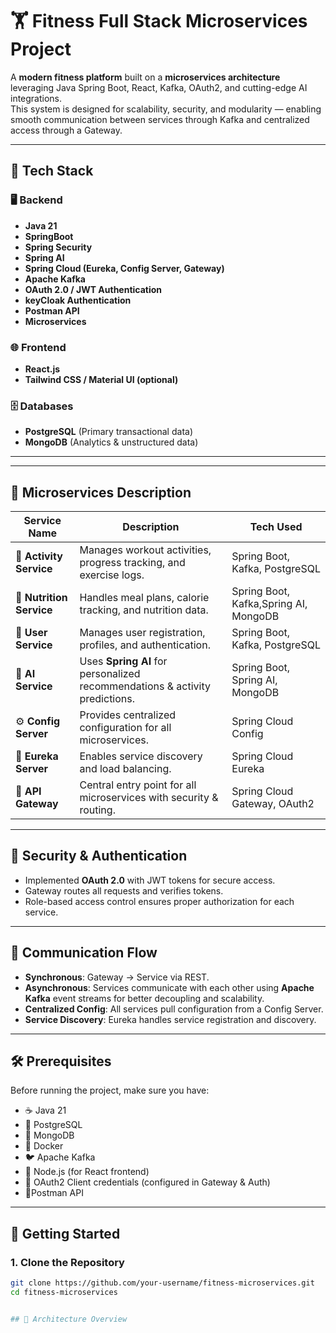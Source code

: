 # 🏋️ Fitness Full Stack Microservices Project

A **modern fitness platform** built on a **microservices architecture** leveraging Java Spring Boot, React, Kafka, OAuth2, and cutting-edge AI integrations.  
This system is designed for scalability, security, and modularity — enabling smooth communication between services through Kafka and centralized access through a Gateway.

---

## 🚀 Tech Stack

### 🖥️ Backend
- **Java 21**
- **SpringBoot**
- **Spring Security**
- **Spring AI**
- **Spring Cloud (Eureka, Config Server, Gateway)**
- **Apache Kafka**
- **OAuth 2.0 / JWT Authentication**
- **keyCloak Authentication**
- **Postman API**
-  **Microservices**

### 🌐 Frontend
- **React.js**
- **Tailwind CSS / Material UI (optional)**

### 🗄️ Databases
- **PostgreSQL** (Primary transactional data)
- **MongoDB** (Analytics & unstructured data)

---

---

## 🧩 Microservices Description

| Service Name          | Description                                                                 | Tech Used                               |
|------------------------|------------------------------------------------------------------------------|------------------------------------------|
| 🏃 **Activity Service**      | Manages workout activities, progress tracking, and exercise logs.              | Spring Boot, Kafka, PostgreSQL          |
| 🥗 **Nutrition Service**     | Handles meal plans, calorie tracking, and nutrition data.                       | Spring Boot, Kafka,Spring AI, MongoDB          |
| 👤 **User Service**          | Manages user registration, profiles, and authentication.                        | Spring Boot, Kafka, PostgreSQL          |
| 🧠 **AI Service**            | Uses **Spring AI** for personalized recommendations & activity predictions.    | Spring Boot, Spring AI, MongoDB         |
| ⚙️ **Config Server**        | Provides centralized configuration for all microservices.                       | Spring Cloud Config                    |
| 🧭 **Eureka Server**        | Enables service discovery and load balancing.                                   | Spring Cloud Eureka                    |
| 🌉 **API Gateway**          | Central entry point for all microservices with security & routing.              | Spring Cloud Gateway, OAuth2           |

---

## 🔐 Security & Authentication

- Implemented **OAuth 2.0** with JWT tokens for secure access.
- Gateway routes all requests and verifies tokens.
- Role-based access control ensures proper authorization for each service.

---

## 📡 Communication Flow

- **Synchronous**: Gateway → Service via REST.
- **Asynchronous**: Services communicate with each other using **Apache Kafka** event streams for better decoupling and scalability.
- **Centralized Config**: All services pull configuration from a Config Server.
- **Service Discovery**: Eureka handles service registration and discovery.

---

## 🛠️ Prerequisites

Before running the project, make sure you have:

- ☕ Java 21
- 🐘 PostgreSQL
- 🍃 MongoDB
- 🐳 Docker
- 🐦 Apache Kafka
- 🧰 Node.js (for React frontend)
- 🔐 OAuth2 Client credentials (configured in Gateway & Auth)
- 🔐Postman API

---

## 🧰 Getting Started

### 1. Clone the Repository
```bash
git clone https://github.com/your-username/fitness-microservices.git
cd fitness-microservices


## 🧭 Architecture Overview

